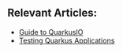 ## Relevant Articles:

- [Guide to QuarkusIO](https://www.baeldung.com/quarkus-io)
- [Testing Quarkus Applications](https://www.baeldung.com/java-quarkus-testing)
